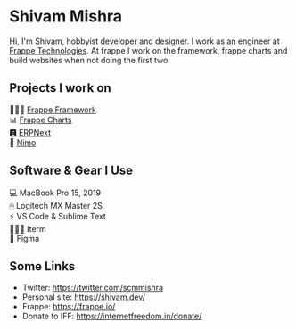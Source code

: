 # Shivam Mishra
Hi, I'm Shivam, hobbyist developer and designer. I work as an engineer at [Frappe Technologies](https://frappe.io). At frappe I work on the framework, frappe charts and build websites when not doing the first two.

## Projects I work on
👩🏽‍🚀 [Frappe Framework](https://github.com/frappe/frappe)<br>
📊 [Frappe Charts](https://github.com/frappe/charts)<br>
🅴 [ERPNext](https://github.com/frappe/erpnext)<br>
🚀 [Nimo](https://github.com/scmmishra/nimo)<br>

## Software & Gear I Use
💻 MacBook Pro 15, 2019<br>
🖱 Logitech MX Master 2S<br>
⚡️ VS Code & Sublime Text<br>
🧙🏼‍♂️ Iterm<br>
🎨 Figma


## Some Links
- Twitter: https://twitter.com/scmmishra
- Personal site: https://shivam.dev/
- Frappe: https://frappe.io/
- Donate to IFF: https://internetfreedom.in/donate/
